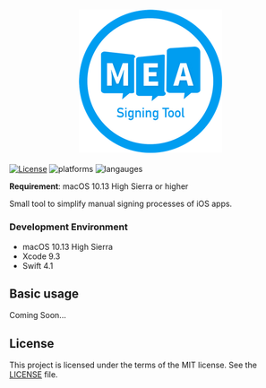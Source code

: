 <h3 align="center">
  <img src="/SigningTool/Assets.xcassets/AppIcon.appiconset/icon_128@2x.png" alt="Signing Tool Logo">
  </a>
</h3>

[![License](https://img.shields.io/badge/license-MIT-green.svg?style=flat)](https://github.com/fastlane/fastlane/blob/master/LICENSE)
![platforms](https://img.shields.io/badge/platforms-OSX-333333.svg)
![langauges](https://img.shields.io/badge/languages-Swift-333333.svg)

__Requirement__: macOS 10.13 High Sierra or higher

Small tool to simplify manual signing processes of iOS apps.

### Development Environment
* macOS 10.13 High Sierra
* Xcode 9.3
* Swift 4.1

## Basic usage

Coming Soon...

## License

This project is licensed under the terms of the MIT license. See the [LICENSE](LICENSE) file.
